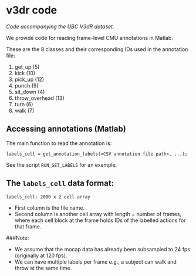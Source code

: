 # v3dr code
*Code accompanying the UBC V3dR dataset.*

We provide code for reading frame-level CMU annotations in Matlab.

These are the 8 classes and their corresponding IDs used in the annotation file:

1. get_up (5)
2. kick (10)
3. pick_up (12)
4. punch (9)
5. sit_down (4)
6. throw_overhead (13)
7. turn (6)
8. walk (7)

## Accessing annotations (Matlab)
The main function to read the annotation is:
```
labels_cell = get_annotation_labels(<CSV annotation file path>, ...);
```
See the script ```RUN_GET_LABELS``` for an example.

## The ```labels_cell``` data format:
```labels_cell: 2000 x 2 cell array```
* First column is the file name.
* Second column is another cell array with length = number of frames, where each cell block at the frame holds IDs of the labelled actions for that frame.

###Note: 
* We assume that the mocap data has already been subsampled to 24 fps (originally at 120 fps).
* We can have multiple labels per frame e.g., a subject can walk and throw at the same time. 


